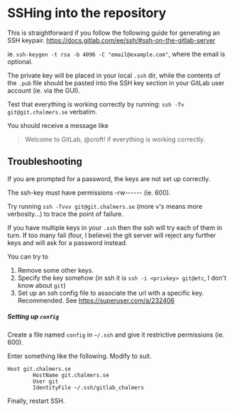 # SSHing into the repository

This is straightforward if you follow the following guide for generating an SSH keypair.
https://docs.gitlab.com/ee/ssh/#ssh-on-the-gitlab-server

ie. `ssh-keygen -t rsa -b 4096 -C "email@example.com"`, where the email is optional.

The private key will be placed in your local `.ssh` dir, while the contents of the `.pub` file should be pasted into the SSH key section in your GitLab user account (ie. via the GUI).

Test that everything is working correctly by running: `ssh -Tv git@git.chalmers.se` verbatim.

You should receive a message like 
>Welcome to GitLab, @croft!
if everything is working correctly.


## Troubleshooting
If you are prompted for a password, the keys are not set up correctly.

The ssh-key must have permissions -rw------ (ie. 600).

Try running `ssh -Tvvv git@git.chalmers.se` (more v's means more verbosity...) to trace the point of failure. 

If you have multiple keys in your `.ssh` then the ssh will try each of them in turn. If too many fail (four, I believe) the git server will reject any further keys and will ask for a password instead.

You can try to
1) Remove some other keys.
2) Specify the key somehow (in ssh it is `ssh -i <privkey> git@etc`, I don't know about `git`)
3) Set up an ssh config file to associate the url with a specific key. Recommended. See https://superuser.com/a/232406

##### Setting up `config`

Create a file named  `config` in `~/.ssh` and give it restrictive permissions (ie. 600).

Enter something like the following. Modify to suit.
```
Host git.chalmers.se
        HostName git.chalmers.se
        User git
        IdentityFile ~/.ssh/gitlab_chalmers
```

Finally, restart SSH.

